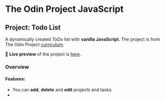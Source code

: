 # The Odin Project JavaScript
## Project: Todo List
  A dynamically created *ToDo* list with **vanilla JavaScript**.
  The project is from The Odin Project [curriculum](https://www.theodinproject.com/paths/full-stack-javascript/courses/javascript/lessons/todo-list).

🔗 **Live preview** of the project is [here]().

### Overview
#### **Features:**
* You can **add**, **delete** and **edit** projects and tasks.
* 
